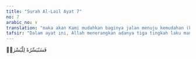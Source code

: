 ```yaml
---
title: "Surah Al-Lail Ayat 7"
no: 7
arabic_no: ٧
translation: "maka akan Kami mudahkan baginya jalan menuju kemudahan (kebahagiaan),"
tafsir: "Dalam ayat ini, Allah menerangkan adanya tiga tingkah laku manusia. Pertama, suka memberi, yaitu menolong antara sesama manusia. Ia tidak hanya mengeluarkan zakat kekayaannya, yang merupakan kewajiban, tetapi juga berinfak, bersedekah, dan sebagainya yang bukan wajib. Kedua, bertakwa, yaitu takut mengabaikan perintah-Nya atau melanggar larangan-Nya. \n\nKetiga, membenarkan kebaikan Allah, yaitu mengakui nikmat-nikmat yang telah diberikan kepadanya lalu mensyukurinya. Nikmat terbesar Allah yang ia akui adalah surga. Oleh karena itu, ia tidak segan-segan beramal di dunia untuk memperolehnya, di antaranya membantu antara sesama manusia.\n\nKepada mereka yang melakukan tiga aspek perbuatan baik di atas, Allah akan memberikan kemudahan bagi mereka, yaitu kemudahan untuk memperoleh keberuntungan di dunia maupun di akhirat."
---
```

فَسَنُيَسِّرُهٗ لِلْيُسْرٰىۗ